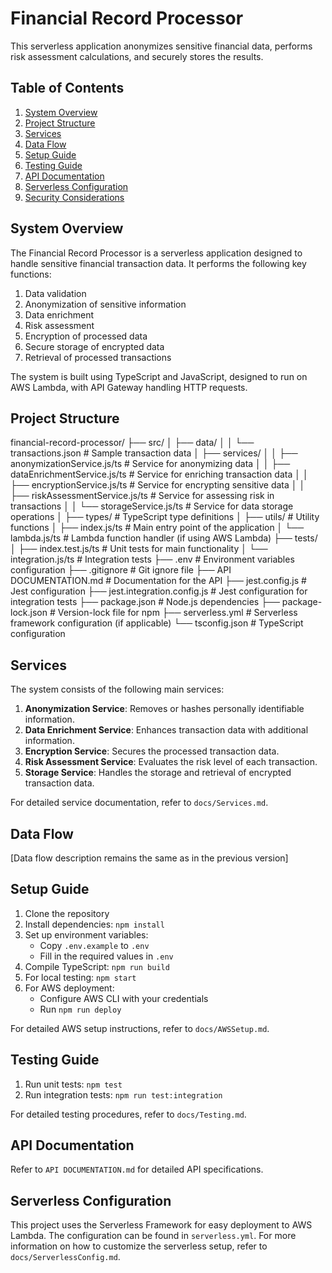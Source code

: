 # Financial Record Processor

This serverless application anonymizes sensitive financial data, performs risk assessment calculations, and securely stores the results.

## Table of Contents

1. [System Overview](#system-overview)
2. [Project Structure](#project-structure)
3. [Services](#services)
4. [Data Flow](#data-flow)
5. [Setup Guide](#setup-guide)
6. [Testing Guide](#testing-guide)
7. [API Documentation](#api-documentation)
8. [Serverless Configuration](#serverless-configuration)
9. [Security Considerations](#security-considerations)

## System Overview

The Financial Record Processor is a serverless application designed to handle sensitive financial transaction data. It performs the following key functions:

1. Data validation
2. Anonymization of sensitive information
3. Data enrichment
4. Risk assessment
5. Encryption of processed data
6. Secure storage of encrypted data
7. Retrieval of processed transactions

The system is built using TypeScript and JavaScript, designed to run on AWS Lambda, with API Gateway handling HTTP requests.

## Project Structure

financial-record-processor/
├── src/
│   ├── data/
│   │   └── transactions.json        # Sample transaction data
│   ├── services/
│   │   ├── anonymizationService.js/ts       # Service for anonymizing data
│   │   ├── dataEnrichmentService.js/ts      # Service for enriching transaction data
│   │   ├── encryptionService.js/ts          # Service for encrypting sensitive data
│   │   ├── riskAssessmentService.js/ts      # Service for assessing risk in transactions
│   │   └── storageService.js/ts             # Service for data storage operations
│   ├── types/                     # TypeScript type definitions
│   ├── utils/                     # Utility functions
│   ├── index.js/ts                # Main entry point of the application
│   └── lambda.js/ts               # Lambda function handler (if using AWS Lambda)
├── tests/
│   ├── index.test.js/ts           # Unit tests for main functionality
│   └── integration.js/ts          # Integration tests
├── .env                          # Environment variables configuration
├── .gitignore                    # Git ignore file
├── API DOCUMENTATION.md          # Documentation for the API
├── jest.config.js                # Jest configuration
├── jest.integration.config.js    # Jest configuration for integration tests
├── package.json                  # Node.js dependencies
├── package-lock.json             # Version-lock file for npm
├── serverless.yml                # Serverless framework configuration (if applicable)
└── tsconfig.json                 # TypeScript configuration

## Services

The system consists of the following main services:

1. **Anonymization Service**: Removes or hashes personally identifiable information.
2. **Data Enrichment Service**: Enhances transaction data with additional information.
3. **Encryption Service**: Secures the processed transaction data.
4. **Risk Assessment Service**: Evaluates the risk level of each transaction.
5. **Storage Service**: Handles the storage and retrieval of encrypted transaction data.

For detailed service documentation, refer to `docs/Services.md`.

## Data Flow

[Data flow description remains the same as in the previous version]

## Setup Guide

1. Clone the repository
2. Install dependencies: `npm install`
3. Set up environment variables:
   - Copy `.env.example` to `.env`
   - Fill in the required values in `.env`
4. Compile TypeScript: `npm run build`
5. For local testing: `npm start`
6. For AWS deployment:
   - Configure AWS CLI with your credentials
   - Run `npm run deploy`

For detailed AWS setup instructions, refer to `docs/AWSSetup.md`.

## Testing Guide

1. Run unit tests: `npm test`
2. Run integration tests: `npm run test:integration`

For detailed testing procedures, refer to `docs/Testing.md`.

## API Documentation

Refer to `API DOCUMENTATION.md` for detailed API specifications.

## Serverless Configuration

This project uses the Serverless Framework for easy deployment to AWS Lambda. The configuration can be found in `serverless.yml`. For more information on how to customize the serverless setup, refer to `docs/ServerlessConfig.md`.




